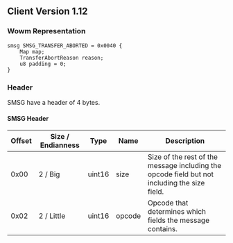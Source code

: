## Client Version 1.12

### Wowm Representation
```rust,ignore
smsg SMSG_TRANSFER_ABORTED = 0x0040 {
    Map map;    
    TransferAbortReason reason;    
    u8 padding = 0;    
}

```
### Header
SMSG have a header of 4 bytes.

#### SMSG Header
| Offset | Size / Endianness | Type   | Name   | Description |
| ------ | ----------------- | ------ | ------ | ----------- |
| 0x00   | 2 / Big           | uint16 | size   | Size of the rest of the message including the opcode field but not including the size field.|
| 0x02   | 2 / Little        | uint16 | opcode | Opcode that determines which fields the message contains.|
